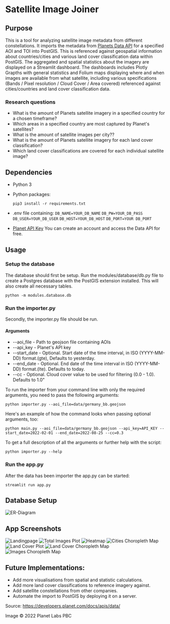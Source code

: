 # Satellite Image Joiner

## Purpose
This is a tool for analyzing satellite image metadata from different constellations. It imports the metadata from [Planets Data API](https://developers.planet.com/docs/apis/data/) for a specified AOI and TOI into PostGIS. This is referenced against geospatial information about countries/cities and various land cover classification data within PostGIS. 
The aggregated and spatial statistics about the imagery are displayed on a Streamlit dashboard.  The dashboards includes Plotly Grapths with general statistics and Folium maps displaying where and when images are available from what satellite, including various specifications (Bands / Pixel resolution / Cloud Cover / Area covered) referenced against cities/countries and land cover classification data. 

### Research questions
* What is the amount of Planets satellite imagery in a specified country for a chosen timeframe?
* Which areas in a specified country are most captured by Planet's satellites?
* What is the amount of satellite images per city??
* What is the amount of Planets satellite imagery for each land cover classification?
* Which land cover classifications are covered for each individual satellite image?

## Dependencies

* Python 3
* Python packages:

      pip3 install -r requirements.txt

* .env file containing:
```DB_NAME=YOUR_DB_NAME```
```DB_PW=YOUR_DB_PASS```
```DB_USER=YOUR_DB_USER```
```DB_HOST=YOUR_DB_HOST```
```DB_PORT=YOUR DB_PORT```


* [Planet API Key](https://www.planet.com/account/#/user-settings) 
You can create an account and access the Data API for free.

## Usage

### Setup the database
The database should first be setup.
Run the modules/database/db.py file to create a Postgres database with the PostGIS extension installed. 
This will also create all necessary tables.
```
python -m modules.database.db
```

### Run the importer.py
Secondly, the importer.py file should be run.

#### Arguments 
* --aoi_file -  Path to geojson file containing AOIs
* --api_key - Planet's API key
* --start_date - Optional. Start date of the time interval, in ISO (YYYY-MM-DD) format.(gte), Defaults to yesterday.
* --end_date - Optional. End date of the time interval in ISO (YYYY-MM-DD) format.(lte). Defaults to today.
* --cc - Optional. Cloud cover value to be used for filtering (0.0 - 1.0). Defaults to 1.0"

To run the importer from your command line with only the required arguments, you need to pass the following arguments:

```
python importer.py --aoi_file=data/germany_bb.geojson
```

Here's an example of how the command looks when passing optional arguments, too:

```
python main.py --aoi_file=data/germany_bb.geojson --api_key=API_KEY --start_date=2022-02-01 --end_date=2022-08-25 --cc=0.3
```

To get a full description of all the arguments or further help with the script:

```
python importer.py --help
```

### Run the app.py
After the data has been importer the app.py can be started:

```
streamlit run app.py
```

## Database Setup

![ER-Diagram](https://github.com/marcleerink/sat_img_joiner/blob/main/data/er_diagram.jpg)

## App Screenshots
![Landingpage](https://github.com/marcleerink/sat_img_joiner/blob/main/data/app_screenshots/landing_page.png)
![Total Images Plot](https://github.com/marcleerink/sat_img_joiner/blob/main/data/app_screenshots/total_images_plot.png)
![Heatmap](https://github.com/marcleerink/sat_img_joiner/blob/main/data/app_screenshots/heatmap_images.png)
![Cities Choropleth Map](https://github.com/marcleerink/sat_img_joiner/blob/main/data/app_screenshots/cities_map.png)
![Land Cover Plot](https://github.com/marcleerink/sat_img_joiner/blob/main/data/app_screenshots/land_cover_plot.png)
![Land Cover Choropleth Map](https://github.com/marcleerink/sat_img_joiner/blob/main/data/app_screenshots/land_cover_map.png)
![Images Choropleth Map](https://github.com/marcleerink/sat_img_joiner/blob/main/data/app_screenshots/images.png)

## Future Implementations:
- Add more visualisations from spatial and statistic calculations.
- Add more land cover classifications to reference imagery against.
- Add satellite constellations from other companies.
- Automate the import to PostGIS by deploying it on a server.



Source: https://developers.planet.com/docs/apis/data/

Image © 2022 Planet Labs PBC